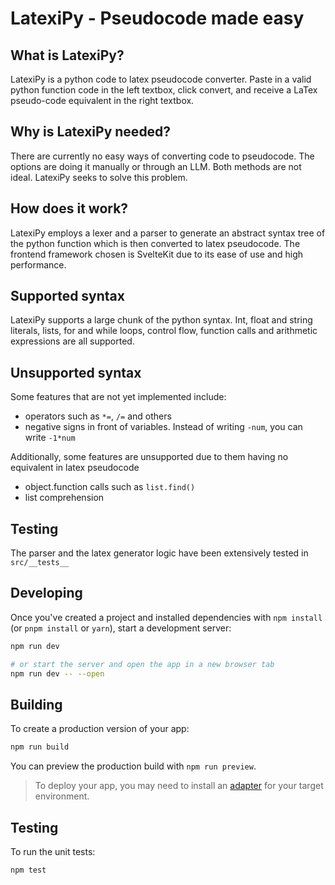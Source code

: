 # LatexiPy - Pseudocode made easy

## What is LatexiPy?
LatexiPy is a python code to latex pseudocode converter. Paste in a valid python function code in the left textbox, click convert, and receive a LaTex pseudo-code equivalent in the right textbox. 

## Why is LatexiPy needed?
There are currently no easy ways of converting code to pseudocode. The options are doing it manually or through an LLM. Both methods are not ideal. LatexiPy seeks to solve this problem. 

## How does it work? 
LatexiPy employs a lexer and a parser to generate an abstract syntax tree of the python function which is then converted to latex pseudocode. The frontend framework chosen is SvelteKit due to its ease of use and high performance.

## Supported syntax
LatexiPy supports a large chunk of the python syntax. Int, float and string literals, lists, for and while loops, control flow, function calls and arithmetic expressions are all supported.

## Unsupported syntax
Some features that are not yet implemented include:
- operators such as `*=`, `/=` and others 
- negative signs in front of variables. Instead of writing `-num`, you can write `-1*num`


Additionally, some features are unsupported due to them having no equivalent in latex pseudocode 
- object.function calls such as `list.find()`
- list comprehension


## Testing 
The parser and the latex generator logic have been extensively tested in `src/__tests__`


## Developing

Once you've created a project and installed dependencies with `npm install` (or `pnpm install` or `yarn`), start a development server:

```bash
npm run dev

# or start the server and open the app in a new browser tab
npm run dev -- --open
```

## Building

To create a production version of your app:

```bash
npm run build
```

You can preview the production build with `npm run preview`.

> To deploy your app, you may need to install an [adapter](https://kit.svelte.dev/docs/adapters) for your target environment.


## Testing 

To run the unit tests: 
```
npm test
```